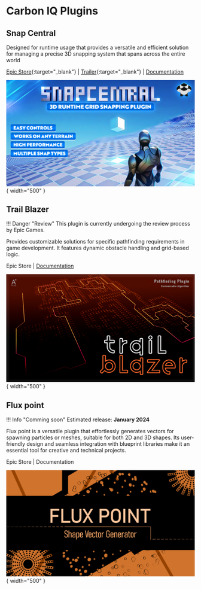 # Carbon IQ Plugins

## Snap Central

Designed for runtime usage that provides a versatile and efficient solution for managing a precise 3D snapping system that spans across the entire world

[Epic Store](https://www.unrealengine.com/marketplace/en-US/product/snap-central){:target="_blank"} | [Trailer](https://www.youtube.com/watch?v=WuYTlhWh9xs&ab_channel=carbonIQ){:target="_blank"} | [Documentation](https://carboniq-dev.github.io/site/snap-central/)

![Get Snap Parameters](./assets/images/snap-central/snap-central-banner.jpg){ width="500" }

## Trail Blazer

!!! Danger "Review"
    This plugin is currently undergoing the review process by Epic Games.

Provides customizable solutions for specific pathfinding requirements in game development. It features dynamic obstacle handling and grid-based logic.

Epic Store | [Documentation](https://carboniq-dev.github.io/site/trail-blazer)

![Get Snap Parameters](./assets/images/trail-blazer/trail-blazer-cover.png){ width="500" }

## Flux point

!!! Info "Comming soon"
    Estimated release: **January 2024**

Flux point is a versatile plugin that effortlessly generates vectors for spawning particles or meshes, suitable for both 2D and 3D shapes. Its user-friendly design and seamless integration with blueprint libraries make it an essential tool for creative and technical projects.

Epic Store | Documentation

![Get Snap Parameters](./assets/images/flux-point/cover.png){ width="500" }

<!-- ## Atmo Sim

A comprehensive atmospheric simulation plugin for Unreal Engine

Epic Store | Documentation

![Get Snap Parameters](./assets/images/atmo-sim/atmo-sim-cover.png){ width="500" }

!!! Note
    Release date: 01.02.2024

## Cube Verse

xxxxxxxxxxxxxxxxxxxxxxxxx

Epic Store | Documentation

![Get Snap Parameters](./assets/images/cube-verse/cover-cube-verse.png){ width="500" }

!!! Note
    Release date: 01.02.2024

## Flux Point

xxxxxxxxxxxxxxxxxxxxxxxxx

Epic Store | Documentation

![Get Snap Parameters](./images/atmo-sim-cover.png){ width="500" }

!!! Note
    Release date: 01.02.2024 -->
